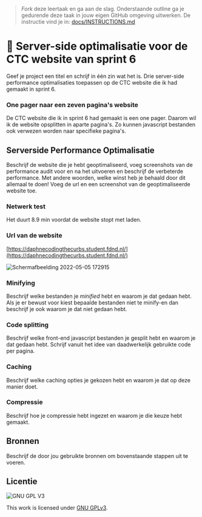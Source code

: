 > _Fork_ deze leertaak en ga aan de slag. Onderstaande outline ga je gedurende deze taak in jouw eigen GitHub omgeving uitwerken. De instructie vind je in: [docs/INSTRUCTIONS.md](docs/INSTRUCTIONS.md)

# 🚐 Server-side optimalisatie voor de CTC website van sprint 6
Geef je project een titel en schrijf in één zin wat het is.
Drie server-side performance optimalisaties toepassen op de CTC website die ik had gemaakt in sprint 6.

### One pager naar een zeven pagina's website
De CTC website die ik in sprint 6 had gemaakt is een one pager. Daarom wil ik de website opsplitten in aparte pagina's. Zo kunnen javascript bestanden ook verwezen worden naar specifieke pagina's.

## Serverside Performance Optimalisatie
Beschrijf de website die je hebt geoptimaliseerd, voeg screenshots van de performance audit voor en na het uitvoeren en beschrijf de verbeterde performance. Met andere woorden, welke winst heb je behaald door dit allemaal te doen! Voeg de url en een screenshot van de geoptimaliseerde website toe.

### Netwerk test
Het duurt 8.9 min voordat de website stopt met laden. 

### Url van de website
[https://daphnecodingthecurbs.student.fdnd.nl/](https://daphnecodingthecurbs.student.fdnd.nl/)

![Schermafbeelding 2022-05-05 172915](https://user-images.githubusercontent.com/69635977/166958643-a3581901-3089-4275-bba6-fdb6efcbbb7c.png)

### Minifying
Beschrijf welke bestanden je _minified_ hebt en waarom je dat gedaan hebt. Als je er bewust voor kiest bepaalde bestanden niet te minify-en dan beschrijf je ook waarom je dat niet gedaan hebt.

### Code splitting
Beschrijf welke front-end javascript bestanden je gesplit hebt en waarom je dat gedaan hebt. Schrijf vanuit het idee van daadwerkelijk gebruikte code per pagina.

### Caching
Beschrijf welke caching opties je gekozen hebt en waarom je dat op deze manier doet.

### Compressie
Beschrijf hoe je compressie hebt ingezet en waarom je die keuze hebt gemaakt.

## Bronnen
Beschrijf de door jou gebruikte bronnen om bovenstaande stappen uit te voeren.

## Licentie

![GNU GPL V3](https://www.gnu.org/graphics/gplv3-127x51.png)

This work is licensed under [GNU GPLv3](./LICENSE).

